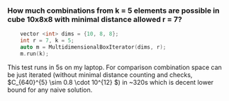 ### How much combinations from k = 5 elements are possible in cube 10x8x8 with minimal distance allowed r = 7?
```cpp
    vector <int> dims = {10, 8, 8};
    int r = 7, k = 5;
    auto m = MultidimensionalBoxIterator(dims, r);
    m.run(k); 
```

This test runs in 5s on my laptop.
For comparison combination space can be just iterated (without minimal distance counting and checks, $C_{640}^{5} \sim 0.8 \cdot 10^{12} $) in ~320s 
which is decent lower bound for any naive solution.
